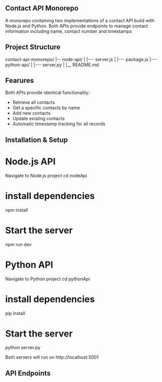 ## Contact API Monorepo ##

A monorepo containing two implementations of a contact API build with Node.js and Python. Both APIs provide endpoints to manage contact information including name, contact number and timestamps

## Project Structure ##

contact-api-monorepo/
|-- node-api/
|     |--- server.js
|     |--- package.js
|--- python-api/
|      |--- server.py
|
|__ README.md

## Fearures ##

Both APIs provide identical functionality:
- Retrieve all contacts
- Get a specific contacts by name
- Add new contacts
- Update existing contacts
- Automatic timestamp tracking for all records

## Installation & Setup

# Node.js API #
Navigate to Node.js project
cd nodeApi
# install dependencies
npm install
# Start the server
npm run dev

# Python API #
Navigate to Python project
cd pythonApi
# install dependencies
pip install 
# Start the server
python server.py

Both servers will run on http://localhost:5001

## API Endpoints ##
